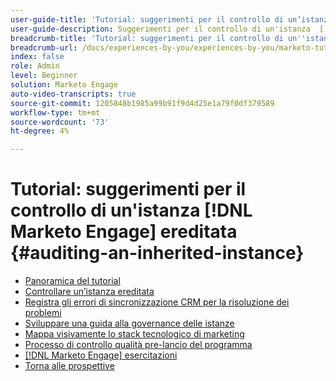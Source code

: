 ```yaml
---
user-guide-title: 'Tutorial: suggerimenti per il controllo di un’istanza ereditata '
user-guide-description: Suggerimenti per il controllo di un'istanza  [!DNL Marketo Engage]  ereditata
breadcrumb-title: 'Tutorial: suggerimenti per il controllo di un''istanza  [!DNL Marketo Engage]  ereditata '
breadcrumb-url: /docs/experiences-by-you/experiences-by-you/marketo-tutorial-inherited-instance/overview.html
index: false
role: Admin
level: Beginner
solution: Marketo Engage
auto-video-transcripts: true
source-git-commit: 1205848b1985a99b91f9d4d25e1a79f0df379589
workflow-type: tm+mt
source-wordcount: '73'
ht-degree: 4%

---
```



# Tutorial: suggerimenti per il controllo di un&#39;istanza [!DNL Marketo Engage] ereditata {#auditing-an-inherited-instance}

+ [Panoramica del tutorial](/help/marketo-tutorial-inherited-instance/overview.md)
+ [Controllare un’istanza ereditata](/help/marketo-tutorial-inherited-instance/audit-an-inherted-instance.md)
+ [Registra gli errori di sincronizzazione CRM per la risoluzione dei problemi](/help/marketo-tutorial-inherited-instance/log-crm-sync-errors-for-easy-troubleshooting.md)
+ [Sviluppare una guida alla governance delle istanze](/help/marketo-tutorial-inherited-instance/develop-an-instance-governance-guide.md)
+ [Mappa visivamente lo stack tecnologico di marketing](/help/marketo-tutorial-inherited-instance/create-a-visual-data-flow-diagram.md)
+ [Processo di controllo qualità pre-lancio del programma](/help/marketo-tutorial-inherited-instance/essential-program-pre-launch-qa.md)
+ [[!DNL Marketo Engage] esercitazioni](https://experienceleague.adobe.com/docs/marketo-learn/tutorials/overview.html?lang=it)
+ [Torna alle prospettive](https://experienceleague.adobe.com/en/perspectives?lang=en#f-el_product=Marketo%20Engage&amp;aq=((%40el_contenttype%20NOT%20%22Community%7CUser%22)%20AND%20(%40el_contenttype%3D%22perspective%22)))